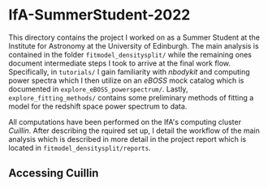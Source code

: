 # IfA-SummerStudent-2022
This directory contains the project I worked on as a Summer Student at the Institute for Astronomy at the University of Edinburgh. The main analysis is contained in the folder `fitmodel_densitysplit/` while the remaining ones document intermediate steps I took to arrive at the final work flow.
Specifically, in `tutorials/` I gain familiarity with *nbodykit* and computing power spectra which I then utilize on an *eBOSS* mock catalog which is documented in `explore_eBOSS_powerspectrum/`. Lastly, `explore_fitting_methods/` contains some preliminary methods of fitting a model for the redshift space power spectrum to data.

All computations have been performed on the IfA's computing cluster *Cuillin*. After describing the rquired set up, I detail the workflow of the main analysis which is described in more detail in the project report which is located in `fitmodel_densitysplit/reports`.

## Accessing Cuillin

